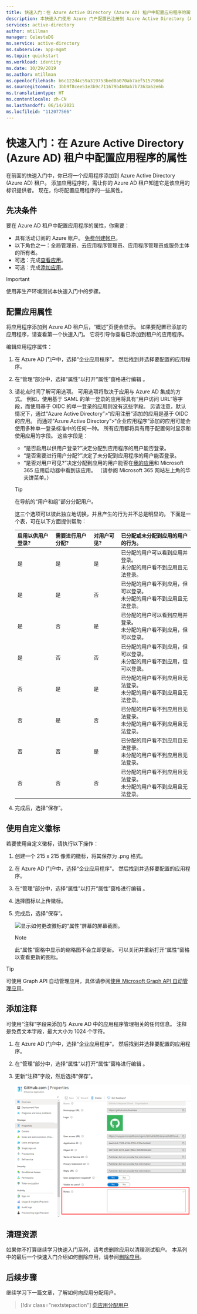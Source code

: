```yaml
---
title: 快速入门：在 Azure Active Directory (Azure AD) 租户中配置应用程序的属性
description: 本快速入门使用 Azure 门户配置已注册到 Azure Active Directory (Azure AD) 租户的应用程序。
services: active-directory
author: mtillman
manager: CelesteDG
ms.service: active-directory
ms.subservice: app-mgmt
ms.topic: quickstart
ms.workload: identity
ms.date: 10/29/2019
ms.author: mtillman
ms.openlocfilehash: b6c122d4c59a319753bed0a070ab7aef5157906d
ms.sourcegitcommit: 3bb9f8cee51e3b9c711679b460ab7b7363a62e6b
ms.translationtype: HT
ms.contentlocale: zh-CN
ms.lasthandoff: 06/14/2021
ms.locfileid: "112077566"
---
```

# <a name="quickstart-configure-properties-for-an-application-in-your-azure-active-directory-azure-ad-tenant"></a>快速入门：在 Azure Active Directory (Azure AD) 租户中配置应用程序的属性

在前面的快速入门中，你已将一个应用程序添加到 Azure Active Directory (Azure AD) 租户。 添加应用程序时，需让你的 Azure AD 租户知道它是该应用的标识提供者。 现在，你将配置应用程序的一些属性。
 
## <a name="prerequisites"></a>先决条件

要在 Azure AD 租户中配置应用程序的属性，你需要：

- 具有活动订阅的 Azure 帐户。 [免费创建帐户](https://azure.microsoft.com/free/?WT.mc_id=A261C142F)。
- 以下角色之一：全局管理员、云应用程序管理员、应用程序管理员或服务主体的所有者。
- 可选：完成[查看应用](view-applications-portal.md)。
- 可选：完成[添加应用](add-application-portal.md)。

>[!IMPORTANT]
>使用非生产环境测试本快速入门中的步骤。

## <a name="configure-app-properties"></a>配置应用属性

将应用程序添加到 Azure AD 租户后，“概述”页便会显示。 如果要配置已添加的应用程序，请查看第一个快速入门。 它将引导你查看已添加到租户的应用程序。 

编辑应用程序属性：

1. 在 Azure AD 门户中，选择“企业应用程序”。 然后找到并选择要配置的应用程序。
2. 在“管理”部分中，选择“属性”以打开“属性”窗格进行编辑  。
3. 请花点时间了解可用选项。 可用选项将取决于应用与 Azure AD 集成的方式。 例如，使用基于 SAML 的单一登录的应用将具有“用户访问 URL”等字段，而使用基于 OIDC 的单一登录的应用则没有这些字段。 另请注意，默认情况下，通过“Azure Active Directory”>“应用注册”添加的应用是基于 OIDC 的应用。 而通过“Azure Active Directory”>“企业应用程序”添加的应用可能会使用多种单一登录标准中的任何一种。 所有应用都将具有用于配置何时显示和使用应用的字段。 这些字段是：
    - “是否启用以供用户登录?”决定分配到应用程序的用户能否登录。
    - “是否需要进行用户分配?”决定了未分配到应用程序的用户能否登录。
    - “是否对用户可见?”决定分配到应用的用户能否在[我的应用](https://myapps.microsoft.com)和 Microsoft 365 应用启动器中看到该应用。 （请参阅 Microsoft 365 网站左上角的华夫饼菜单。）
    
    > [!TIP]
    > 在导航的“用户和组”部分分配用户。

    这三个选项可以彼此独立地切换，并且产生的行为并不总是明显的。 下面是一个表，可在以下方面提供帮助：
    
    | 启用以供用户登录? | 需要进行用户分配? | 对用户可见? | 已分配或未分配到应用的用户的行为。 |
    |---|---|---|---|
    | 是 | 是 | 是 | 已分配的用户可以看到应用并登录。<br>未分配的用户看不到应用且无法登录。 |
    | 是 | 是 | 否  | 已分配的用户看不到应用，但可以登录。<br>未分配的用户看不到应用且无法登录。 |
    | 是 | 否  | 是 | 已分配的用户可以看到应用并登录。<br>未分配的用户看不到应用，但可以登录。 |
    | 是 | 否  | 否  | 已分配的用户看不到应用，但可以登录。<br>未分配的用户看不到应用，但可以登录。 |
    | 否  | 是 | 是 | 已分配的用户看不到应用且无法登录。<br>未分配的用户看不到应用且无法登录。 |
    | 否  | 是 | 否  | 已分配的用户看不到应用且无法登录。<br>未分配的用户看不到应用且无法登录。 |
    | 否  | 否  | 是 | 已分配的用户看不到应用且无法登录。<br>未分配的用户看不到应用且无法登录。 |
    | 否  | 否  | 否  | 已分配的用户看不到应用且无法登录。<br>未分配的用户看不到应用且无法登录。 |

4. 完成后，选择“保存”。

## <a name="use-a-custom-logo"></a>使用自定义徽标

若要使用自定义徽标，请执行以下操作：

1. 创建一个 215 x 215 像素的徽标，将其保存为 .png 格式。
2. 在 Azure AD 门户中，选择“企业应用程序”。 然后找到并选择要配置的应用程序。
3. 在“管理”部分中，选择“属性”以打开“属性”窗格进行编辑  。 
4. 选择图标以上传徽标。
5. 完成后，选择“保存”。

    ![显示如何更改徽标的“属性”屏幕的屏幕截图。](media/add-application-portal/change-logo.png)

   > [!NOTE]
   > 此“属性”窗格中显示的缩略图不会立即更新。 可以关闭并重新打开“属性”窗格以查看更新的图标。


> [!TIP]
> 可使用 Graph API 自动管理应用，具体请参阅[使用 Microsoft Graph API 自动管理应用](/graph/application-saml-sso-configure-api)。

## <a name="add-notes"></a>添加注释

可使用“注释”字段来添加与 Azure AD 中的应用程序管理相关的任何信息。 注释是免费文本字段，最大大小为 1024 个字符。

1. 在 Azure AD 门户中，选择“企业应用程序”。 然后找到并选择要配置的应用程序。
2. 在“管理”部分中，选择“属性”以打开“属性”窗格进行编辑  。
3. 更新“注释”字段，然后选择“保存”。

    ![显示如何更改注释的“属性”屏幕的屏幕截图](media/add-application-portal/notes-application.png)

    
## <a name="clean-up-resources"></a>清理资源

如果你不打算继续学习快速入门系列，请考虑删除应用以清理测试租户。 本系列中的最后一个快速入门介绍如何删除应用，请参阅[删除应用](delete-application-portal.md)。

## <a name="next-steps"></a>后续步骤

继续学习下一篇文章，了解如何向应用分配用户。
> [!div class="nextstepaction"]
> [向应用分配用户](add-application-portal-assign-users.md)